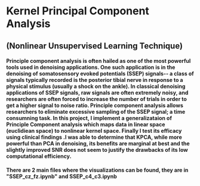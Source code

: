 # Kernel Principal Component Analysis
## (Nonlinear Unsupervised Learning Technique)

#### Principle component analysis is often hailed as one of the most powerful tools used in denoising applications. One such application is in the denoising of somatosensory evoked potentials (SSEP) signals-- a class of signals typically recorded is the posterior tibial nerve in response to a physical stimulus (usually a shock on the ankle). In classical denoising applications of SSEP signals, raw signals are often extremely noisy, and researchers are often forced to increase the number of trials in order to get a higher signal to noise ratio. Principle component analysis allows researchers to eliminate excessive sampling of the SSEP signal; a time consumning task. In this project, I implement a generalizataion of Principle Component analysis which maps data in linear space (euclidiean space) to nonlinear kernel space. Finally I test its efficacy using clinical findings .I was able to determine that KPCA, while more powerful than PCA in denoising, its benefits are marginal at best and the slightly improved SNR does not seem to justify the drawbacks of its low computational efficiency.

#### There are 2 main files where the visualizations can be found, they are in "SSEP_cz_fz.ipynb" and SSEP_c4_c3.ipynb
